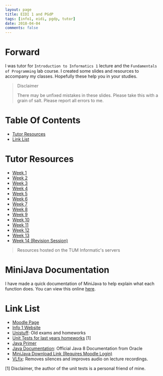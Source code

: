 ```yaml
---
layout: page
title: EIDI 1 and PGdP
tags: [info1, eidi, pgdp, tutor]
date: 2018-04-04
comments: false
---
```


# Forward

I was tutor for `Introduction to Informatics 1` lecture and the `Fundamentals of Programming` lab course. I created some slides and resources to accompany my classes. Hopefully these help you in your studies.

> Disclaimer
>
> There may be unfixed mistakes in these slides. Please take this with a grain of salt. Please report all errors to me.

# Table Of Contents
- [Tutor Resources](#tutor-resources)
- [Link List](#link-list)

# Tutor Resources

- [Week 1](http://home.in.tum.de/~lochert/in0002/week_01/)
- [Week 2](http://home.in.tum.de/~lochert/in0002/week_02/)
- [Week 3](http://home.in.tum.de/~lochert/in0002/week_03/)
- [Week 4](http://home.in.tum.de/~lochert/in0002/week_04/)
- [Week 5](http://home.in.tum.de/~lochert/in0002/week_05/)
- [Week 6](http://home.in.tum.de/~lochert/in0002/week_06/)
- [Week 7](http://home.in.tum.de/~lochert/in0002/week_07/)
- [Week 8](http://home.in.tum.de/~lochert/in0002/week_08/)
- [Week 9](http://home.in.tum.de/~lochert/in0002/week_09/)
- [Week 10](http://home.in.tum.de/~lochert/in0002/week_10/)
- [Week 11](http://home.in.tum.de/~lochert/in0002/week_11/)
- [Week 12](http://home.in.tum.de/~lochert/in0002/week_12/)
- [Week 13](http://home.in.tum.de/~lochert/in0002/week_11/)
- [Week 14 (Revision Session)](http://home.in.tum.de/~lochert/in0002/week_14_Exam_Revision/)

> Resources hosted on the TUM Informatic's servers

# MiniJava Documentation

I have made a quick documentation of MiniJava to help explain what each function does. You can view this online [here](http://aevyz.xyz/MiniJava-Documenation/).

# Link List

<ul>
<li><a href="https://www.moodle.tum.de/course/view.php?id=35284">Moodle Page</a></li>
<li><a href="http://info1.tum.sexy">Info 1 Website</a></li>
<li><a href="http://unistuff.org/">Unistuff</a>: Old exams and homeworks</li>
<li><a href="https://github.com/Code-Connect/TUM_Homework">Unit Tests for last years homeworks</a> [1]</li>
<li><a href="http://cs.bc.edu/~donaldja/102/JavaPrimer.html">Java Primer</a></li>
<li><a href="https://docs.oracle.com/javase/8/docs/api/">Java Documentation</a>: Official Java 8 Documentation from Oracle</li>
<li><a href="https://www.moodle.tum.de/mod/resource/view.php?id=641615">MiniJava Download Link (Requires Moodle Login)</a></li>
<li><a href="http://home.in.tum.de/~fuchse/VLfix.html">VLfix</a>: Removes silences and improves audio on lecture recordings.</li>
</ul>
<p>[1] Disclaimer, the author of the unit tests is a personal friend of mine.</p>
